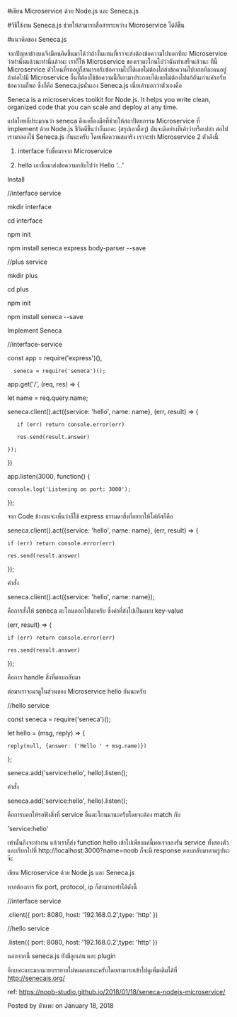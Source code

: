 #เขียน Microservice ด้วย Node.js และ Seneca.js

#วิธีใช้งาน Seneca.js ช่วยให้สามารถสื่อสารระหว่าง Microservice ได้ดีขึ้น

#แนวคิดของ Seneca.js

จากปัญหาข้างบนจึงมีคนคิดขึ้นมาได้ว่าถ้างั้นแทนที่เราจะส่งต้องข้อความไปบอกทีละ Microservice ว่าทำนั่นแล้วนะทำนี่แล้วนะ เราก็ให้ Microservice ของเราตะโกนไปว่าฉันทำเสร็จแล้วนะ ทีนี้ Microservice ตัวไหนที่รออยู่ก็สามารถรับข้อความไปได้เลยไม่ต้องไล่ส่งข้อความไปบอกทีละคนอยู่ ถ้าต่อไปมี Microservice อื่นที่ต้องใช้ข้อความนี้ก็เอามาประกอบได้เลยไม่ต้องไปแก้อันเก่าแค่รอรับข้อความก็พอ ซึ่งก็คือ Seneca.jsนั่นเอง Seneca.js เนี่ยเค้าบอกว่าตัวเองคือ

Seneca is a microservices toolkit for Node.js. It helps you write clean, organized code that you can scale and deploy at any time.

แปลไทยก็ประมาณว่า seneca คือเครื่องมือที่ช่วยให้สถาปัตยกรรม Microservice ที่ implement ด้วย Node.js ชีวิตดีขึ้นว่างั้นเถอะ (สรุปเอาดื้อๆ) มันจะดีอย่างที่เค้าว่าหรือเปล่า ต่อไปเรามาลองใช้ Seneca.js กันนะครับ โดยเพื่อความสมจริง เราจะทำ Microservice 2 ตัวดังนี้ 

1. interface รับชื่อมาจาก Microservice

2. hello เอาชื่อมาส่งข้อความกลับไปว่า Hello ‘...'


Install

//interface service

mkdir interface

cd interface

npm init

npm install seneca express body-parser --save



//plus service

mkdir plus

cd plus

npm init

npm install seneca --save

Implement Seneca


//interface-service

const app = require('express')(),

      seneca = require('seneca')();

                    
app.get('/', (req, res) => {

   let name = req.query.name;

   seneca.client().act({service: 'hello', name: name}, (err, result) => {

       if (err) return console.error(err)

       res.send(result.answer)

    });

})

app.listen(3000, function() {

    console.log('Listening on port: 3000');

});


จาก Code ข้างบนจะเห็นว่าก็ใช้ express ธรรมดาสิ่งที่อยากให้โฟกัสก็คือ


seneca.client().act({service: 'hello', name: name}, (err, result) => {

	if (err) return console.error(err)

    res.send(result.answer)

});


คำสั่ง

seneca.client().act({service: 'hello', name: name}); 


คือการสั่งให้ seneca ตะโกนออกไปนะครับ ซึ่งค่าที่ส่งไปเป็นแบบ key-value


(err, result) => {

    if (err) return console.error(err)

    res.send(result.answer)

});


คือการ handle สิ่งที่ตอบกลับมา 

ต่อมาเราจะมาดูในส่วนของ Microservice hello กันนะครับ


//hello service

const seneca = require('seneca')();

let hello = (msg, reply) => {

    reply(null, {answer: ('Hello ' + msg.name)})

};


seneca.add('service:hello', hello).listen();


คำสั่ง


seneca.add('service:hello', hello).listen(); 


คือการบอกให้รอฟังสิ่งที่ service อื่นตะโกนมานะครับโดยจะต้อง match กับ


'service:hello'


เท่านั้นถึงจะทำงาน แล้วเราก็ส่ง function hello เข้าไปเพียงแค่นี้พอเราลองรัน service ทั้งสองตัวและเรียกไปที่ http://localhost:3000?name=noob ก็จะมี response ตอบกลับมาตามรูปนะจ๊ะ


เขียน Microservice ด้วย Node.js และ Seneca.js


หากต้องการ fix port, protocol, ip ก็สามารถทำได้ดังนี้


//interface service

.client({ port: 8080, host: '192.168.0.2',type: 'http' })


//hello service

.listen({ port: 8080, host: '192.168.0.2',type: 'http' })



นอกจากนี้ seneca.js ยังมีลูกเล่น และ plugin 

อีกเยอะแยะมากมายบรรยายไม่หมดเลยนะครับโดยสามารถเข้าไปดูเพิ่มเติมได้ที่ http://senecajs.org/

ref: https://noob-studio.github.io/2018/01/18/seneca-nodejs-microservice/

Posted by ป๋าแพะ on January 18, 2018


